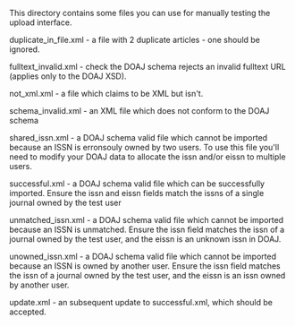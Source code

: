 This directory contains some files you can use for manually testing the 
upload interface.

duplicate_in_file.xml - a file with 2 duplicate articles - one should be ignored.

fulltext_invalid.xml - check the DOAJ schema rejects an invalid fulltext URL (applies only to the DOAJ XSD).

not_xml.xml - a file which claims to be XML but isn't.

schema_invalid.xml - an XML file which does not conform to the DOAJ schema

shared_issn.xml - a DOAJ schema valid file which cannot be imported because an ISSN is erronsouly owned by two users.  To use this file you'll need to modify your DOAJ data to allocate the issn and/or eissn to multiple users.

successful.xml - a DOAJ schema valid file which can be successfully imported.  Ensure the issn and eissn fields match the issns of a single journal owned by the test user

unmatched_issn.xml - a DOAJ schema valid file which cannot be imported because an ISSN is unmatched.  Ensure the issn field matches the issn of a journal owned by the test user, and the eissn is an unknown issn in DOAJ.

unowned_issn.xml - a DOAJ schema valid file which cannot be imported because an ISSN is owned by another user.  Ensure the issn field matches the issn of a journal owned by the test user, and the eissn is an issn owned by another user.

update.xml - an subsequent update to successful.xml, which should be accepted.
